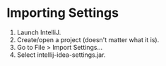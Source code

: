 # Importing Settings

1. Launch IntelliJ.
1. Create/open a project (doesn't matter what it is).
1. Go to File > Import Settings...
1. Select intellij-idea-settings.jar.

